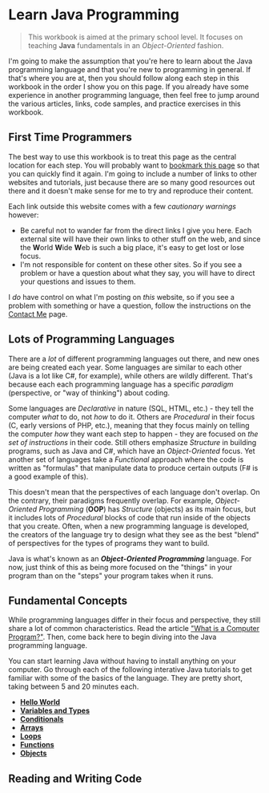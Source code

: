 # Learn Java Programming

> This workbook is aimed at the primary school level. It focuses on teaching **Java** fundamentals in an *Object-Oriented* fashion.

I'm going to make the assumption that you're here to learn about the Java programming language and that you're new to programming in general. If that's where you are at, then you should follow along each step in this workbook in the order I show you on this page. If you already have some experience in another programming language, then feel free to jump around the various articles, links, code samples, and practice exercises in this workbook.

## First Time Programmers

The best way to use this workbook is to treat this page as the central location for each step. You will probably want to [bookmark this page](Bookmark.md) so that you can quickly find it again. I'm going to include a number of links to other websites and tutorials, just because there are so many good resources out there and it doesn't make sense for me to try and reproduce their content.

Each link outside this website comes with a few *cautionary warnings* however:

- Be careful not to wander far from the direct links I give you here. Each external site will have their own links to other stuff on the web, and since the **W**orld **W**ide **W**eb is such a big place, it's easy to get lost or lose focus.
- I'm not responsible for content on these other sites. So if you see a problem or have a question about what they say, you will have to direct your questions and issues to them.

I *do* have control on what I'm posting on *this* website, so if you see a problem with something or have a question, follow the instructions on the [Contact Me](Contact.md) page.

## Lots of Programming Languages

There are a *lot* of different programming languages out there, and new ones are being created each year. Some languages are similar to each other (Java is a lot like C#, for example), while others are wildly different. That's because each each programming language has a specific *paradigm* (perspective, or "way of thinking") about coding.

Some languages are *Declarative* in nature (SQL, HTML, etc.) - they tell the computer *what* to do, not *how* to do it. Others are *Procedural* in their focus (C, early versions of PHP, etc.), meaning that they focus mainly on telling the computer *how* they want each step to happen - they are focused on *the set of instructions* in their code. Still others emphasize *Structure* in building programs, such as Java and C#, which have an *Object-Oriented* focus. Yet another set of languages take a *Functional* approach where the code is written as "formulas" that manipulate data to produce certain outputs (F# is a good example of this).

This doesn't mean that the perspectives of each language don't overlap. On the contrary, their paradigms frequently overlap. For example, *Object-Oriented Programming* (**OOP**) has *Structure* (objects) as its main focus, but it includes lots of *Procedural* blocks of code that run inside of the objects that you create. Often, when a new programming language is developed, the creators of the language try to design what they see as the best "blend" of perspectives for the types of programs they want to build.

Java is what's known as an ***Object-Oriented Programming*** language. For now, just think of this as being more focused on the "things" in your program than on the "steps" your program takes when it runs.

## Fundamental Concepts

While programming languages differ in their focus and perspective, they still share a lot of common characteristics. Read the article ["What is a Computer Program?"](https://programming-0101.github.io/TheBook/Teach/chapter1.html). Then, come back here to begin diving into the Java programming language.

You can start learning Java without having to install anything on your computer. Go through each of the following interative Java tutorials to get familiar with some of the basics of the language. They are pretty short, taking between 5 and 20 minutes each.

- [**Hello World**](https://www.learnjavaonline.org/en/Hello%2C_World%21)
- [**Variables and Types**](https://www.learnjavaonline.org/en/Variables_and_Types)
- [**Conditionals**](https://www.learnjavaonline.org/en/Conditionals)
- [**Arrays**](https://www.learnjavaonline.org/en/Arrays)
- [**Loops**](https://www.learnjavaonline.org/en/Loops)
- [**Functions**](https://www.learnjavaonline.org/en/Functions)
- [**Objects**](https://www.learnjavaonline.org/en/Objects)

## Reading and Writing Code
